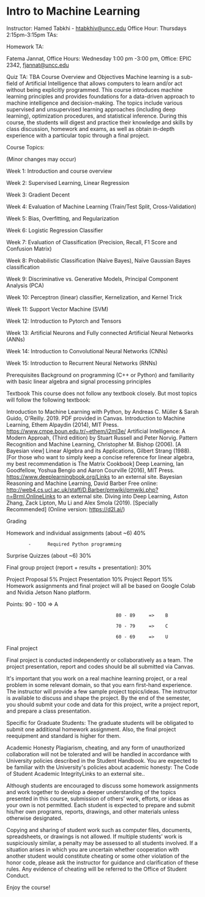 # Intro to Machine Learning

Instructor:      Hamed Tabkhi - htabkhiv@uncc.edu
Office Hour: Thursdays 2:15pm-3:15pm
TAs:

Homework TA:

Fatema Jannat, Office Hours: Wednesday 1:00 pm -3:00 pm, Office: EPIC 2342, fjannat@uncc.edu

Quiz TA: TBA
Course Overview and Objectives
Machine learning is a sub-field of Artificial Intelligence that allows computers to learn and/or act without being explicitly programmed. This course introduces machine learning principles and provides foundations for a data-driven approach to machine intelligence and decision-making. The topics include various supervised and unsupervised learning approaches (including deep learning), optimization procedures, and statistical inference. During this course, the students will digest and practice their knowledge and skills by class discussion, homework and exams, as well as obtain in-depth experience with a particular topic through a final project. 

Course Topics: 

(Minor changes may occur) 

Week 1: Introduction and course overview

Week 2: Supervised Learning, Linear Regression

Week 3: Gradient Decent

Week 4: Evaluation of Machine Learning (Train/Test Split, Cross-Validation)

Week 5: Bias, Overfitting, and Regularization

Week 6: Logistic Regression Classifier

Week 7: Evaluation of Classification (Precision, Recall, F1 Score and Confusion Matrix)

Week 8: Probabilistic Classification (Naïve Bayes), Naïve Gaussian Bayes classification

Week 9: Discriminative vs. Generative Models, Principal Component Analysis (PCA)

Week 10: Perceptron (linear) classifier, Kernelization, and Kernel Trick

Week 11: Support Vector Machine (SVM)

Week 12: Introduction to Pytorch and Tensors

Week 13: Artificial Neurons and Fully connected Artificial Neural Networks (ANNs)

Week 14: Introduction to Convolutional Neural Networks (CNNs)

Week 15: Introduction to Recurrent Neural Networks (RNNs)

 

Prerequisites
Background on programming (C++ or Python) and familiarity with basic linear algebra and signal processing principles

 

Textbook
This course does not follow any textbook closely. But most topics will follow the following textbook:

Introduction to Machine Learning with Python, by Andreas C. Müller & Sarah Guido, O'Reilly. 2019. PDF provided in Canvas.
Introduction to Machine Learning, Ethem Alpaydin (2014), MIT Press.  
https://www.cmpe.boun.edu.tr/~ethem/i2ml3e/
Artificial Intelligence: A Modern Approah, (Third edition) by Stuart Russell and Peter Norvig.
Pattern Recognition and Machine Learning, Christopher M. Bishop (2006). [A Bayesian view] 
Linear Algebra and its Applications, Gilbert Strang (1988). [For those who want to simply keep a concise  reference for linear algebra, my best recommendation is The Matrix Cookbook]
Deep Learning, Ian Goodfellow, Yoshua Bengio and Aaron Courville (2016), MIT Press.  https://www.deeplearningbook.org/Links to an external site.
Bayesian Reasoning and Machine Learning, David Barber Free online:  
http://web4.cs.ucl.ac.uk/staff/D.Barber/pmwiki/pmwiki.php?n=Brml.OnlineLinks to an external site.
Diving into Deep Learning, Aston Zhang, Zack Lipton, Mu Li and Alex Smola (2019). [Specially Recommended] (Online version: https://d2l.ai/) 
 

Grading
 

Homework and individual assignments (about ~6)                                                40%

            -      Required Python programming

Surprise Quizzes (about ~6)                                                                   30%

Final group project (report + results + presentation):                                        30%

Project Proposal   5%
Project Presentation 10%
Project Report 15%
Homework assignments and final project will all be based on Google Colab and Nvidia Jetson Nano platform.

  

Points:                                     90 - 100   =>    A

                                            80 - 89     =>    B

                                            70 - 79     =>    C

                                            60 - 69     =>    U

Final project 

Final project is conducted independently or collaboratively as a team. The project presentation, report and codes should be all submitted via Canvas.  

It's important that you work on a real machine learning project, or a real problem in some relevant domain, so that you earn first-hand experience. The instructor will provide a few sample project topics/ideas. The instructor is available to discuss and shape the project. By the end of the semester, you should submit your code and data for this project, write a project report, and prepare a class presentation.

Specific for Graduate Students: The graduate students will be obligated to submit one additional homework assignment. Also, the final project reequipment and standard is higher for them.

Academic Honesty
Plagiarism, cheating, and any form of unauthorized collaboration will not be tolerated and will be handled in accordance with University policies described in the Student Handbook.  You are expected to be familiar with the University's policies about academic honesty: The Code of Student Academic IntegrityLinks to an external site..

 

Although students are encouraged to discuss some homework assignments and work together to develop a deeper understanding of the topics presented in this course, submission of others’ work, efforts, or ideas as your own is not permitted. Each student is expected to prepare and submit his/her own programs, reports, drawings, and other materials unless otherwise designated.

Copying and sharing of student work such as computer files, documents, spreadsheets, or drawings is not allowed. If multiple students’ work is suspiciously similar, a penalty may be assessed to all students involved. If a situation arises in which you are uncertain whether cooperation with another student would constitute cheating or some other violation of the honor code, please ask the instructor for guidance and clarification of these rules. Any evidence of cheating will be referred to the Office of Student Conduct. 

 

Enjoy the course!
